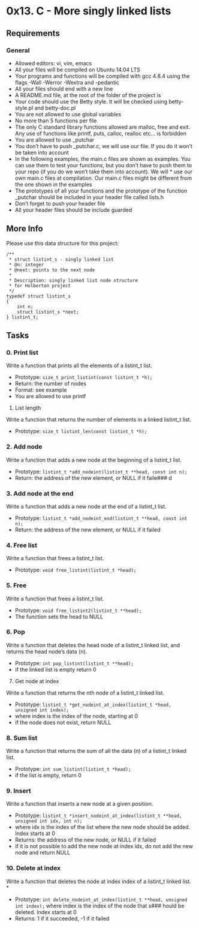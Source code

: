 # 0x13. C - More singly linked lists

## Requirements
### General
* Allowed editors: vi, vim, emacs
* All your files will be compiled on Ubuntu 14.04 LTS
* Your programs and functions will be compiled with gcc 4.8.4 using the flags -Wall -Werror -Wextra and -pedantic
* All your files should end with a new line
* A README.md file, at the root of the folder of the project is 
* Your code should use the Betty style. It will be checked using betty-style.pl and betty-doc.pl
* You are not allowed to use global variables
* No more than 5 functions per file
* The only C standard library functions allowed are malloc, free and exit. Any use of functions like printf, puts, calloc, realloc etc… is forbidden
* You are allowed to use _putchar
* You don’t have to push _putchar.c, we will use our file. If you do it won’t be taken into account
* In the following examples, the main.c files are shown as examples. You can use them to test your functions, but you don’t have to push them to your repo (if you do we won’t take them into account). We will * use our own main.c files at compilation. Our main.c files might be different from the one shown in the examples
* The prototypes of all your functions and the prototype of the function _putchar should be included in your header file called lists.h
* Don’t forget to push your header file
* All your header files should be include guarded
## More Info
Please use this data structure for this project:
```
/**
 * struct listint_s - singly linked list
 * @n: integer
 * @next: points to the next node
 *
 * Description: singly linked list node structure
 * for Holberton project
 */
typedef struct listint_s
{
    int n;
    struct listint_s *next;
} listint_t;
```
## Tasks
### 0. Print list

Write a function that prints all the elements of a listint_t list.

* Prototype: ```size_t print_listint(const listint_t *h);```
* Return: the number of nodes
* Format: see example
* You are allowed to use printf

 
1. List length

Write a function that returns the number of elements in a linked listint_t list.

* Prototype: ```size_t listint_len(const listint_t *h);```

 
### 2. Add node

Write a function that adds a new node at the beginning of a listint_t list.

* Prototype: ```listint_t *add_nodeint(listint_t **head, const int n);```
* Return: the address of the new element, or NULL if it faile### d

 
### 3. Add node at the end

Write a function that adds a new node at the end of a listint_t list.

* Prototype: ```listint_t *add_nodeint_end(listint_t **head, const int n);```
* Return: the address of the new element, or NULL if it failed
 
### 4. Free list

Write a function that frees a listint_t list.

* Prototype: ```void free_listint(listint_t *head);```
 
### 5. Free

Write a function that frees a listint_t list.

* Prototype: ```void free_listint2(listint_t **head);```
* The function sets the head to NULL

### 6. Pop

Write a function that deletes the head node of a listint_t linked list, and returns the head node’s data (n).

* Prototype: ```int pop_listint(listint_t **head);```
* if the linked list is empty return 0
 
7. Get node at index

Write a function that returns the nth node of a listint_t linked list.
* Prototype: ```listint_t *get_nodeint_at_index(listint_t *head, unsigned int index);```
* where index is the index of the node, starting at 0
* if the node does not exist, return NULL

 
### 8. Sum list

Write a function that returns the sum of all the data (n) of a listint_t linked list.
* Prototype: ```int sum_listint(listint_t *head);```
* if the list is empty, return 0

### 9. Insert

Write a function that inserts a new node at a given position.
* Prototype: ```listint_t *insert_nodeint_at_index(listint_t **head, unsigned int idx, int n);```
* where idx is the index of the list where the new node should be added. Index starts at 0
* Returns: the address of the new node, or NULL if it failed
* if it is not possible to add the new node at index idx, do not add the new node and return NULL

### 10. Delete at index

Write a function that deletes the node at index index of a listint_t linked list.
* 
* Prototype: ```int delete_nodeint_at_index(listint_t **head, unsigned int index);```
where index is the index of the node that s### hould be deleted. Index starts at 0
* Returns: 1 if it succeeded, -1 if it failed